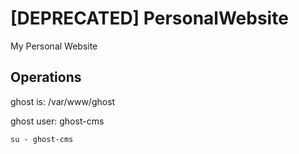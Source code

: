 # [DEPRECATED] PersonalWebsite
My Personal Website

## Operations
ghost is: /var/www/ghost

ghost user: ghost-cms

`su - ghost-cms`
